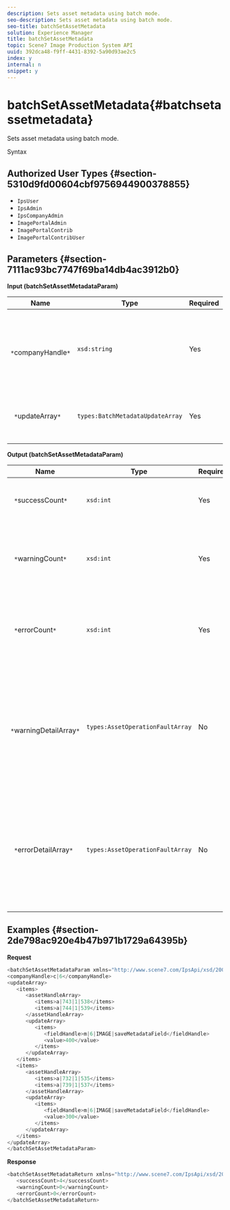 ```yaml
---
description: Sets asset metadata using batch mode.
seo-description: Sets asset metadata using batch mode.
seo-title: batchSetAssetMetadata
solution: Experience Manager
title: batchSetAssetMetadata
topic: Scene7 Image Production System API
uuid: 392dca48-f9ff-4431-8392-5a90d93ae2c5
index: y
internal: n
snippet: y
---
```


# batchSetAssetMetadata{#batchsetassetmetadata}

Sets asset metadata using batch mode.

 Syntax 

## Authorized User Types {#section-5310d9fd00604cbf9756944900378855}

* `IpsUser` 
* `IpsAdmin` 
* `IpsCompanyAdmin` 
* `ImagePortalAdmin` 
* `ImagePortalContrib` 
* `ImagePortalContribUser`

## Parameters {#section-7111ac93bc7747f69ba14db4ac3912b0}

**Input (batchSetAssetMetadataParam)** 

|  Name  | Type  | Required  | Description  |
|---|---|---|---|
|  ` *`companyHandle`*`  | `xsd:string`  | Yes  | The handle to the company whose metadata you want to set in a batch operation.  |
|  ` *`updateArray`*`  | `types:BatchMetadataUpdateArray`  | Yes  | The array of metadata updates applied to the assets.  |

**Output (batchSetAssetMetadataParam)** 

|  Name  | Type  | Required  | Description  |
|---|---|---|---|
|  ` *`successCount`*`  | `xsd:int`  | Yes  | The number of successfully set metadata.  |
|  ` *`warningCount`*`  | `xsd:int`  | Yes  | The number of warnings generated when the operation attempted to set metadata.  |
|  ` *`errorCount`*`  | `xsd:int`  | Yes  | The number of errors generated when the operation attempted to set metadata.  |
|  ` *`warningDetailArray`*`  | `types:AssetOperationFaultArray`  | No  | The array of details associated with the assets generating warnings when the operation attempted to batch set metadata for the assets.  |
|  ` *`errorDetailArray`*`  | `types:AssetOperationFaultArray`  | No  | The array of details associated with the assets that generating erros when the operation attempted to batch set metadata for the assets.  |

## Examples {#section-2de798ac920e4b47b971b1729a64395b}

**Request** 

```java
<batchSetAssetMetadataParam xmlns="http://www.scene7.com/IpsApi/xsd/2008-01-15">
<companyHandle>c|6</companyHandle>
<updateArray>
   <items>
      <assetHandleArray>
         <items>a|743|1|538</items>
         <items>a|744|1|539</items>
      </assetHandleArray>
      <updateArray>
         <items>
            <fieldHandle>m|6|IMAGE|saveMetadataField</fieldHandle>
            <value>400</value>
         </items>
      </updateArray>
   </items>
   <items>
      <assetHandleArray>
         <items>a|732|1|535</items>
         <items>a|739|1|537</items>
      </assetHandleArray>
      <updateArray>
         <items>
            <fieldHandle>m|6|IMAGE|saveMetadataField</fieldHandle>
            <value>300</value>
         </items>
      </updateArray>
   </items>
</updateArray>
</batchSetAssetMetadataParam>
```

**Response** 

```java
<batchSetAssetMetadataReturn xmlns="http://www.scene7.com/IpsApi/xsd/2008-01-15">
   <successCount>4</successCount>
   <warningCount>0</warningCount>
   <errorCount>0</errorCount>
</batchSetAssetMetadataReturn>
```


